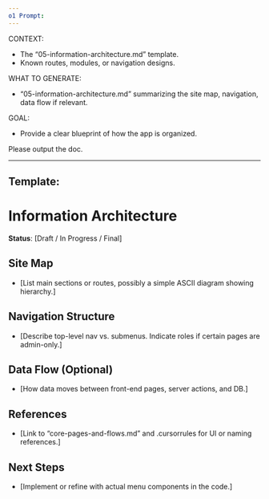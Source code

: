 ```yaml
---
o1 Prompt:
---
```

CONTEXT:
- The “05-information-architecture.md” template.
- Known routes, modules, or navigation designs.

WHAT TO GENERATE:
- “05-information-architecture.md” summarizing the site map, navigation, data flow if relevant.

GOAL:
- Provide a clear blueprint of how the app is organized.

Please output the doc.


---
Template:
---
# Information Architecture
**Status**: [Draft / In Progress / Final]

## Site Map
- [List main sections or routes, possibly a simple ASCII diagram showing hierarchy.]

## Navigation Structure
- [Describe top-level nav vs. submenus. Indicate roles if certain pages are admin-only.]

## Data Flow (Optional)
- [How data moves between front-end pages, server actions, and DB.]

## References
- [Link to “core-pages-and-flows.md” and .cursorrules for UI or naming references.]

## Next Steps
- [Implement or refine with actual menu components in the code.]
